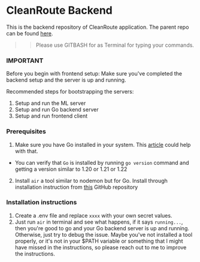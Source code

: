 # CleanRoute Backend 
This is the backend repository of CleanRoute application. The parent repo can be found [here](https://github.com/sadityakumar9211/clean-route).

>> Please use GITBASH for as Terminal for typing your commands. 

### IMPORTANT
Before you begin with frontend setup: Make sure you've completed the backend setup and the server is up and running.

Recommended steps for bootstrapping the servers: 
1. Setup and run the ML server
2. Setup and run Go backend server
3. Setup and run frontend client


### Prerequisites
1. Make sure you have Go installed in your system. This [article](https://mindmajix.com/how-to-install-golang) could help with that. 
 - You can verify that `Go` is installed by running `go version` command and getting a version similar to 1.20 or 1.21 or 1.22
2. Install `air` a tool similar to nodemon but for Go. Install through installation instruction from [this](https://mindmajix.com/how-to-install-golang) GitHub repository


### Installation instructions
1. Create a .env file and replace `xxxx` with your own secret values.
2. Just run `air` in terminal and see what happens, if it says `running...`, then you're good to go and your Go backend server is up and running. Otherwise, just try to debug the issue. Maybe you've not installed a tool properly, or it's not in your $PATH variable or something that I might have missed in the instructions, so please reach out to me to improve the instructions.